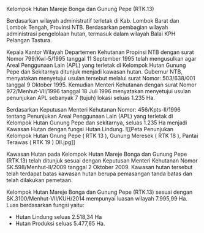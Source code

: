 Kelompok Hutan Mareje Bonga dan Gunung Pepe (RTK.13)

Berdasarkan wilayah administratif terletak di Kab. Lombok Barat dan Lombok Tengah, Provinsi NTB. Berdasarkan pembagian wilayah administrasi pengelolaan hutan, termasuk dalam wilayah Balai KPH Pelangan Tastura.

Kepala Kantor Wilayah Departemen Kehutanan Propinsi NTB dengan surat Nomor 799/Kwl-5/1995 tanggal 11 September 1995 telah mengusulkan agar Areal Penggunaan Lain (APL) yang terletak di Kelompok Hutan Gunung Pepe dan Sekitarnya ditunjuk menjadi kawasan hutan. Gubernur NTB, menyatakan menyetujui usulan tersebut melalui surat Nomor: 503/638/001 tanggal 9 Oktober 1995. Kemudian Menteri Kehutanan dengan surat Nomor 972/Menhut-VII/1996 tanggal 18 Juli 1996 menyatakan menyetujui usulan penunjukan APL sebanyak 7 (tujuh) lokasi seluas 1.235 Ha.

Berdasarkan Keputusan Menteri Kehutanan Nomor: 456/Kpts-II/1996 tentang Penunjukan Areal Penggunaan Lain (APL) yang terletak di Kelompok Hutan Gunung Pepe dan sekitarnya, seluas 1.235 Ha menjadi Kawasan Hutan dengan fungsi Hutan Lindung.
![[Peta Penunjukan Kelompok Hutan Gnung Pepe ( RTK 13 ), Gunung Meresek ( RTK 18 ), Pantai Terawas ( RTK 19 ) Dll.jpg]]

Kawasan Hutan pada Kelompok Hutan Mareje Bonga dan Gunung Pepe (RTK.13) telah ditunjuk sesuai dengan Keputusan Menteri Kehutanan Nomor SK.598/Menhut-II/2009 tanggal 2 Oktober 2009. Kawasan hutan tersebut telah terdapat batas kawasan hutan berupa pemasangan tanda batas dan telah dilakukan pemetaan.

Kelompok Hutan Mareje Bonga dan Gunung Pepe (RTK.13) sesuai dengan SK.3100/Menhut-VII/KUH/2014 mempunyai luasan wilayah 7.995,99 Ha. Luas berdasarkan fungsi yaitu:
- Hutan Lindung seluas 2.518,34 Ha
- Hutan Produksi seluas 5.477,65 Ha.